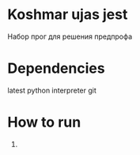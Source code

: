 # Koshmar ujas jest
Набор прог для решения предпрофа
# Dependencies
latest python interpreter
git
# How to run
1) 
